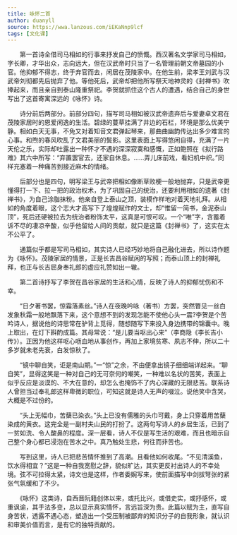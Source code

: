 ```yaml
---
title: 咏怀二首
author: duanyll
source: https://wwa.lanzous.com/iEKaNnp9lcf
tags: [文化课]
---
```


　　第一首诗全借司马相如的行事来抒发自己的愤慨。西汉著名文学家司马相如，字长卿，才华出众，志向远大，但在汉武帝时只当了一名管理前朝文帝墓园的小官。他抑郁不得志，终于弃官而去，闲居在茂陵家中。在他生前，梁孝王刘武与汉武帝刘彻都先后抛弃了他。等他死后，武帝却把他所写祭天地神灵的《封禅书》吹捧起来，而且亲自到泰山隆重祭祀。李贺就抓住这个古人的遭遇，结合自己的身世写出了这首寄寓深远的《咏怀》诗。

　　诗分前后两部分。前部分四句，描写司马相如被汉武帝遗弃后与爱妻卓文君在茂陵家居时的恩爱闲逸的生活。碧绿的蔓草挂满了井边的石栏，环境是那么优美宁静。相如白天无事，不免又对着知音文君弹起琴来，那曲曲幽韵传达出多少难言的心事。和煦的春风吹乱了文君美丽的鬓影。这里表面上写得悠闲自得，充满了一片天伦之乐，实际却吐露出一种怀才不遇的深深寂寞和感慨，正如鲍照在《拟行路难》其六中所写：“弃置罢官去，还家自休息。……弄儿床前戏，看妇机中织。”同样充塞着一种痛苦到接近麻木的情绪。

　　后部分也是四句，明写梁王与武帝把相如像断草败梗一般地抛弃，只是武帝更懂得打一下、拉一把的政治权术，为了巩固自己的统治，还要利用相如的遗著《封禅书》，为自己涂脂抹粉。他亲自登上泰山之顶，装模作样地对着天地礼拜。从相如的角度着眼，这个志大才高写下了煌煌赋作的文士，却“惟留一简书，金泥泰山顶”，死后还硬被拉去为统治者粉饰太平，这真是可恨可叹。一个“唯”字，含蓄着诉不尽的凄凉辛酸，似乎他留给人间的贡献，就只是这篇《封禅书》了，这实在太不公平了。

　　通篇似乎都是写司马相如，其实诗人已经巧妙地将自己融化进去，所以诗作题为《咏怀》。茂陵家居的情景，正是长吉昌谷赋闲的写照；而泰山顶上的封禅礼拜，也正与长吉屈身奉礼郎的虚应礼赞如出一辙。

　　第二首诗抒写了李贺在昌谷家居的生活和心情，反映了诗人的抑郁忧伤和不幸。

　　“日夕著书罢，惊霜落素丝。”诗人在夜晚吟咏（著书）方罢，突然瞥见一丝白发象秋霜一般地飘落下来，这个意想不到的发现怎能不使他心头一震?李贺是个苦吟诗人，据说他的诗思常在驴背上觅得，随想随写下来投入身边携带的锦囊中。晚上取出，在灯下斟酌成篇。其母常说：“是儿要当呕出心来”（李商隐《李长吉小传》）。正因为他这样呕心呖血地从事创作，再加上家境贫寒、夙志不伸，所以二十多岁就未老先衰，白发惊秋了。

　　“镜中聊自笑，讵是南山期。”一“惊”之余，不由便拿出镜子细细端详起来。“聊自笑”，显得这笑是一种对自己的无可奈何的嘲笑，一种难以名状的苦笑，表面上似乎反应是淡漠的、不大在意的，却怎么也掩饰不了内心深藏的无限悲苦。联系诗人曾担当过奉礼郎这样卑微的职位，可知这就是诗人无声的啜泣。说他笑中含哭，大概是不过份的。

　　“头上无幅巾，苦蘖已染衣。”头上已没有儒雅的头巾可戴，身上只穿着用苦蘖染成的黄衣。这完全是一副村夫山民的打扮了。这两句写诗人的乡居生活，已到了一贫如洗、令人酸鼻的程度。深一层看，诗人不仅是写生活的艰难，而且也暗示自己整个身心都已浸泡在苦水之中。真乃触处生悲，何往而非苦也。

　　写到这里，诗人已把悲苦情怀推到了高潮。且看他如何收尾。“不见清溪鱼，饮水得相宜？”这是一种自我宽慰之辞，貌似旷达，其实更反衬出诗人的不幸处境。弦不可拉得太紧，诗文也是这样，作者委婉写来，使前面描写中剑拔弩张的紧张气氛缓和了不少。

　　《咏怀》这类诗，自西晋阮籍创体以来，或托比兴，或借史实，或抒感怀，或重讽谕，其手法多变，总以显示真实情怀，言远旨深为贵。此篇以赋为主，直写自身苦状，透露不遇心态，塑造出一个受压制被鄙弃的知识分子的自我形象，就认识和审美价值而言，是有它的独特贡献的。
